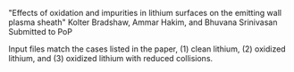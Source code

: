 "Effects of oxidation and impurities in lithium surfaces on the emitting wall plasma sheath"
Kolter Bradshaw, Ammar Hakim, and Bhuvana Srinivasan
Submitted to PoP

Input files match the cases listed in the paper, (1) clean lithium, (2) oxidized lithium, and (3) oxidized lithium with reduced collisions.